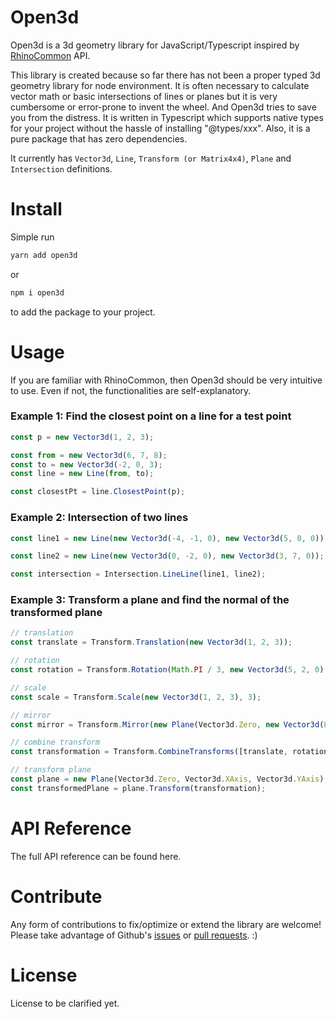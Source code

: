 # Open3d

Open3d is a 3d geometry library for JavaScript/Typescript inspired by [RhinoCommon](https://developer.rhino3d.com/api/RhinoCommon/html/R_Project_RhinoCommon.htm) API.

This library is created because so far there has not been a proper typed 3d geometry library for node environment. It is often necessary to calculate vector math or basic intersections of lines or planes but it is very cumbersome or error-prone to invent the wheel. And Open3d tries to save you from the distress. It is written in Typescript which supports native types for your project without the hassle of installing "@types/xxx". Also, it is a pure package that has zero dependencies.

It currently has `Vector3d`, `Line`, `Transform (or Matrix4x4)`, `Plane` and `Intersection` definitions.

# Install

Simple run

```bash
yarn add open3d
```

or

```bash
npm i open3d
```

to add the package to your project.

# Usage

If you are familiar with RhinoCommon, then Open3d should be very intuitive to use. Even if not, the functionalities are self-explanatory.

### Example 1: Find the closest point on a line for a test point

```typescript
const p = new Vector3d(1, 2, 3);

const from = new Vector3d(6, 7, 8);
const to = new Vector3d(-2, 0, 3);
const line = new Line(from, to);

const closestPt = line.ClosestPoint(p);
```

### Example 2: Intersection of two lines

```typescript
const line1 = new Line(new Vector3d(-4, -1, 0), new Vector3d(5, 0, 0));

const line2 = new Line(new Vector3d(0, -2, 0), new Vector3d(3, 7, 0));

const intersection = Intersection.LineLine(line1, line2);
```

### Example 3: Transform a plane and find the normal of the transformed plane

```typescript
// translation
const translate = Transform.Translation(new Vector3d(1, 2, 3));

// rotation
const rotation = Transform.Rotation(Math.PI / 3, new Vector3d(5, 2, 0), new Vector3d(-2, 2, 9));

// scale
const scale = Transform.Scale(new Vector3d(1, 2, 3), 3);

// mirror
const mirror = Transform.Mirror(new Plane(Vector3d.Zero, new Vector3d(8, 2, -4), new Vector3d(0, 8, 5)));

// combine transform
const transformation = Transform.CombineTransforms([translate, rotation, scale, mirror]);

// transform plane
const plane = new Plane(Vector3d.Zero, Vector3d.XAxis, Vector3d.YAxis);
const transformedPlane = plane.Transform(transformation);
```

# API Reference

The full API reference can be found here.

# Contribute

Any form of contributions to fix/optimize or extend the library are welcome! Please take advantage of Github's [issues](https://github.com/ccc159/open3d/issues) or [pull requests](https://github.com/ccc159/open3d/pulls). :)

# License

License to be clarified yet.
